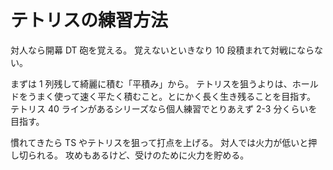 # テトリスの練習方法

対人なら開幕 DT 砲を覚える。
覚えないといきなり 10 段積まれて対戦にならない。

まずは 1 列残して綺麗に積む「平積み」から。
テトリスを狙うよりは、ホールドをうまく使って速く平たく積むこと。とにかく長く生き残ることを目指す。
テトリス 40 ラインがあるシリーズなら個人練習でとりあえず 2-3 分くらいを目指す。

慣れてきたら TS やテトリスを狙って打点を上げる。
対人では火力が低いと押し切られる。
攻めもあるけど、受けのために火力を貯める。
